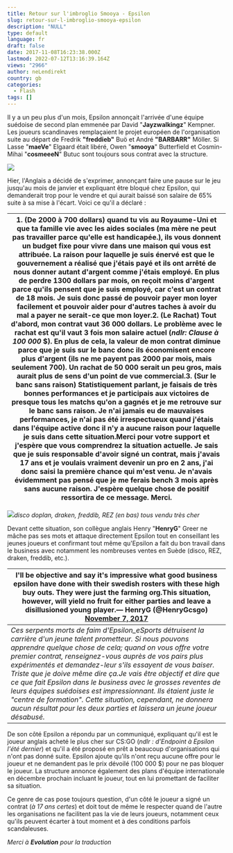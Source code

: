```yaml
---
title: Retour sur l'imbroglio Smooya - Epsilon
slug: retour-sur-l-imbroglio-smooya-epsilon
description: "NULL"
type: default
language: fr
draft: false
date: 2017-11-08T16:23:38.000Z
lastmod: 2022-07-12T13:16:39.164Z
views: "2966"
author: neLendirekt
country: gb
categories:
  - Flash
tags: []
---
```

Il y a un peu plus d'un mois, Epsilon annonçait l'arrivée d'une équipe suédoise de second plan emmenée par David "**Jayzwalkingz**" Kempner. Les joueurs scandinaves remplaçaient le projet européen de l'organisation suite au départ de Fredrik **"freddieb"** Buö et André **"BARBARR"** Möller. Si Lasse "**maeVe**" Elgaard était libéré, Owen "**smooya**" Butterfield et Cosmin-Mihai "**cosmeeeN**" Butuc sont toujours sous contrat avec la structure.

![](/images/articles/5a031ff6d78d0/images/v7OMUfUEwzyzN3Qftq65hRGTiaOwXlJEBSf9ZINK.jpeg)

Hier, l'Anglais a décidé de s'exprimer, annonçant faire une pause sur le jeu jusqu'au mois de janvier et expliquant être bloqué chez Epsilon, qui demanderait trop pour le vendre et qui aurait baissé son salaire de 65% suite à sa mise à l'écart. Voici ce qu'il a déclaré :

| 1\. (**De 2000 à 700 dollars**) quand tu vis au Royaume-Uni et que ta famille vie avec les aides sociales (ma mère ne peut pas travailler parce qu'elle est handicapée.), ils vous donnent un budget fixe pour vivre dans une maison qui vous est attribuée. La raison pour laquelle je suis énervé est que le gouvernement a réalisé que j'étais payé et ils ont arrêté de nous donner autant d'argent comme j'étais employé. En plus de perdre 1300 dollars par mois, on reçoit moins d'argent parce qu'ils pensent que je suis employé, car c'est un contrat de 18 mois. Je suis donc passé de pouvoir payer mon loyer facilement et pouvoir aider pour d'autres taches à avoir du mal a payer ne serait-ce que mon loyer.2\. (**Le Rachat**) Tout d'abord, mon contrat vaut 36 000 dollars. Le problème avec le rachat est qu'il vaut 3 fois mon salaire actuel (_ndlr: Clause à 100 000_ $). En plus de cela, la valeur de mon contrat diminue parce que je suis sur le banc donc ils économisent encore plus d'argent (ils ne me payent pas 2000 par mois, mais seulement 700). Un rachat de 50 000 serait un peu gros, mais aurait plus de sens d'un point de vue commercial.3\. (**Sur le banc sans raison**) Statistiquement parlant, je faisais de très bonnes performances et je participais aux victoires de presque tous les matchs qu'on a gagnés et je me retrouve sur le banc sans raison. Je n'ai jamais eu de mauvaises performances, je n'ai pas été irrespectueux quand j'étais dans l'équipe active donc il n'y a aucune raison pour laquelle je suis dans cette situation.Merci pour votre support et j'espère que vous comprendrez la situation actuelle. Je sais que je suis responsable d'avoir signé un contrat, mais j'avais 17 ans et je voulais vraiment devenir un pro en 2 ans, j'ai donc saisi la première chance qui m'est venu. Je n'avais évidemment pas pensé que je me ferais bench 3 mois après sans aucune raison. J'espère quelque chose de positif ressortira de ce message. Merci. |
| ---------------------------------------------------------------------------------------------------------------------------------------------------------------------------------------------------------------------------------------------------------------------------------------------------------------------------------------------------------------------------------------------------------------------------------------------------------------------------------------------------------------------------------------------------------------------------------------------------------------------------------------------------------------------------------------------------------------------------------------------------------------------------------------------------------------------------------------------------------------------------------------------------------------------------------------------------------------------------------------------------------------------------------------------------------------------------------------------------------------------------------------------------------------------------------------------------------------------------------------------------------------------------------------------------------------------------------------------------------------------------------------------------------------------------------------------------------------------------------------------------------------------------------------------------------------------------------------------------------------------------------------------------------------------------------------------------------------------------------------------------------------------------------------------------------------------------------------------------------------------------------------------------------------------------------------------------------------------------------------------------------------------------- |

![](/images/articles/5a031ff6d78d0/images/mKxQ7aLh3jq4PMR4mrTW8wdoeBj37NzELE4YdEQw.jpeg)_disco doplan, draken, freddib, REZ (en bas) tous vendu très cher_

Devant cette situation, son collègue anglais Henry "**HenryG**" Greer ne mâche pas ses mots et attaque directement Epsilon tout en conseillant les jeunes joueurs et confirmant tout même qu'Epsilon a fait du bon travail dans le business avec notamment les nombreuses ventes en Suède (disco, REZ, draken, freddib, etc.).

| I'll be objective and say it's impressive what good business epsilon have done with their swedish rosters with these high buy outs. They were just the farming org.This situation, however, will yield no fruit for either parties and leave a disillusioned young player.— HenryG (@HenryGcsgo) [November 7, 2017](https://twitter.com/HenryGcsgo/status/927919295803379712?ref%5Fsrc=twsrc%5Etfw)                                                                                                                                                                                                                                                  |
| ---------------------------------------------------------------------------------------------------------------------------------------------------------------------------------------------------------------------------------------------------------------------------------------------------------------------------------------------------------------------------------------------------------------------------------------------------------------------------------------------------------------------------------------------------------------------------------------------------------------------------------------------------- |
| _Ces serpents morts de faim d'Epsilon\_eSports détruisent la carrière d'un jeune talent prometteur. Si nous pouvons apprendre quelque chose de cela; quand on vous offre votre premier contrat, renseignez-vous auprès de vos pairs plus expérimentés et demandez-leur s'ils essayent de vous baiser. Triste que je doive même dire ça.Je vais être objectif et dire que ce que fait Epsilon dans le business avec le grosses reventes de leurs équipes suédoises est impressionnant. Ils étaient juste le "centre de formation". Cette situation, cependant, ne donnera aucun résultat pour les deux parties et laissera un jeune joueur désabusé._ |

De son côté Epsilon a répondu par un communiqué, expliquant qu'il est le joueur anglais acheté le plus cher sur CS:GO (_ndlr : d'Endpoint à Epsilon l'été dernier_) et qu'il a été proposé en prêt a beaucoup d'organisations qui n'ont pas donné suite. Epsilon ajoute qu'ils n'ont reçu aucune offre pour le joueur et ne demandent pas le prix dévoilé (100 000 $) pour ne pas bloquer le joueur. La structure annonce également des plans d'équipe internationale en décembre prochain incluant le joueur, tout en lui promettant de faciliter sa situation.

  
Ce genre de cas pose toujours question, d'un côté le joueur a signé un contrat (_à 17 ans certes_) et doit tout de même le respecter quand de l'autre les organisations ne facilitent pas la vie de leurs joueurs, notamment ceux qu'ils peuvent écarter à tout moment et à des conditions parfois scandaleuses.

  
_Merci à **Evolution** pour la traduction_
